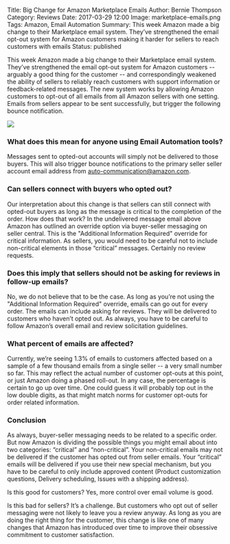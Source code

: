 Title: Big Change for Amazon Marketplace Emails
Author: Bernie Thompson
Category: Reviews
Date: 2017-03-29 12:00
Image: marketplace-emails.png
Tags: Amazon, Email Automation
Summary: This week Amazon made a big change to their Marketplace email system. They’ve strengthened the email opt-out system for Amazon customers making it harder for sellers to reach customers with emails
Status: published

This week Amazon made a big change to their Marketplace email system. They’ve strengthened the email opt-out system for Amazon customers -- arguably a good thing for the customer -- and correspondingly weakened the ability of sellers to reliably reach customers with support information or feedback-related messages.
The new system works by allowing Amazon customers to opt-out of all emails from all Amazon sellers with one setting. Emails from sellers appear to be sent successfully, but trigger the following bounce notification.

<img class="img img-responsive" src="/images/blog/2017/03/amazon-mail.png" align="center">

### What does this mean for anyone using Email Automation tools?
Messages sent to opted-out accounts will simply not be delivered to those buyers. This will also trigger bounce notifications to the primary seller seller account email address from auto-communication@amazon.com.

### Can sellers connect with buyers who opted out?

Our interpretation about this change is that sellers can still connect with opted-out buyers as long as the message is critical to the completion of the order. How does that work? In the undelivered message email above Amazon has outlined an override option via buyer-seller messaging on seller central. This is the "Additional Information Required" override for critical information. As sellers, you would need to be careful not to include non-critical elements in those “critical” messages. Certainly no review requests.

### Does this imply that sellers should not be asking for reviews in follow-up emails?

No, we do not believe that to be the case. As long as you’re not using the "Additional Information Required" override, emails can go out for every order. The emails can include asking for reviews. They will be delivered to customers who haven’t opted out. As always, you have to be careful to follow Amazon’s overall email and review solicitation guidelines.

### What percent of emails are affected?
Currently, we’re seeing 1.3% of emails to customers affected based on a sample of a few thousand emails from a single seller -- a very small number so far. This may reflect the actual number of customer opt-outs at this point, or just Amazon doing a phased roll-out. In any case, the percentage is certain to go up over time. One could guess it will probably top out in the low double digits, as that might match norms for customer opt-outs for order related information.

### Conclusion

As always, buyer-seller messaging needs to be related to a specific order. But now Amazon is dividing the possible things you might email about into two categories: “critical” and “non-critical”.  Your non-critical emails may not be delivered if the customer has opted out from seller emails.  Your “critical” emails will be delivered if you use their new special mechanism, but you have to be careful to only include approved content (Product customization questions, Delivery scheduling, Issues with a shipping address).


Is this good for customers? Yes, more control over email volume is good.

Is this bad for sellers?  It’s a challenge. But customers who opt out of seller messaging were not likely to leave you a review anyway. As long as you are doing the right thing for the customer, this change is like one of many changes that Amazon has introduced over time to improve their obsessive commitment to customer satisfaction. 

